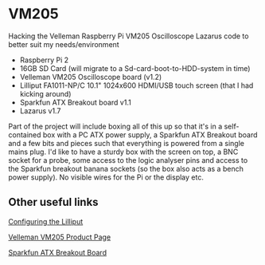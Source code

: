# VM205
Hacking the Velleman Raspberry Pi VM205 Oscilloscope Lazarus code to better suit my needs/environment

* Raspberry Pi 2
* 16GB SD Card (will migrate to a Sd-card-boot-to-HDD-system in time)
* Velleman VM205 Oscilloscope board (v1.2)
* Lilliput FA1011-NP/C 10.1" 1024x600 HDMI/USB touch screen (that I had kicking around)
* Sparkfun ATX Breakout board v1.1
* Lazarus v1.7

Part of the project will include boxing all of this up so that it's in a self-contained box with a PC ATX power supply, a Sparkfun ATX Breakout board and a few bits and pieces such that everything is powered from a single mains plug. I'd like to have a sturdy box with the screen on top, a BNC socket for a probe, some access to the logic analyser pins and access to the Sparkfun breakout banana sockets (so the box also acts as a bench power supply). No visible wires for the Pi or the display etc.


## Other useful links
[Configuring the Lilliput](https://www.raspberrypi.org/forums/viewtopic.php?f=91&t=124591 "Raspberry Pi Forum page")

[Velleman VM205 Product Page](https://www.velleman.eu/products/view/?id=418968 "Velleman VM205 Product Page")

[Sparkfun ATX Breakout Board](https://www.sparkfun.com/products/12867 "Sparkfun ATX Breakout Board")
